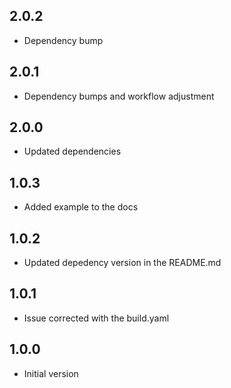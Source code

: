 ## 2.0.2

- Dependency bump

## 2.0.1

- Dependency bumps and workflow adjustment

## 2.0.0

- Updated dependencies

## 1.0.3

- Added example to the docs

## 1.0.2

- Updated depedency version in the README.md

## 1.0.1

- Issue corrected with the build.yaml

## 1.0.0

- Initial version
